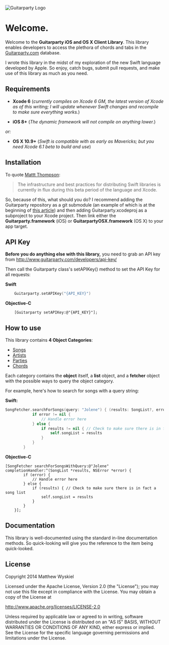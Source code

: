 ![Guitarparty Logo](http://guitarparty-static-media.s3.amazonaws.com/images/v3/body/logo.6329ffbed64d.png)

# Welcome. 
Welcome to the **Guitarparty iOS and OS X Client Library**. This library enables developers to access the plethora of chords and tabs in the [Guitarparty.com](http://www.guitarparty.com) database.

I wrote this library in the midst of my exploration of the new Swift language developed by Apple. So enjoy, catch bugs, submit pull requests, and make use of this library as much as you need.

## Requirements
- **Xcode 6** (*currently compiles on Xcode 6 GM, the latest version of Xcode as of this writing; I will update whenever Swift changes and recompile to make sure everything works.*)


- **iOS 8+** (*The dynamic framework will not compile on anything lower.*)

*or:*

- **OS X 10.9+** (*Swift is compatible with as early as Mavericks; but you need Xcode 6.1 beta to build and use*)

## Installation
To quote [Mattt Thompson](https://github.com/mattt):
> The infrastructure and best practices for distributing Swift libraries is currently in flux during this beta period of the language and Xcode.

So, because of this, what should you do? I recommend adding the Guitarparty repository as a git submodule (an example of which is at the beginning of [this article](https://github.com/RestKit/RestKit/wiki/Installing-RestKit-v0.20.x-as-a-Git-Submodule "Adding RestKit as a Git Submodule")) and then adding Guitarparty.xcodeproj as a subproject to your Xcode project. Then link either the **Guitarparty.framework** (iOS) or **GuitarpartyOSX.framework** (OS X) to your app target.

## API Key
**Before you do anything else with this library,** you need to grab an API key from http://www.guitarparty.com/developers/api-key/

Then call the Guitarparty class's setAPIKey() method to set the API Key for all requests:

**Swift**

```swift
	Guitarparty.setAPIKey("{API_KEY}")
```

**Objective-C**

```obj-c
	[Guitarparty setAPIKey:@"{API_KEY}"];
```

## How to use

This library contains **4 Object Categories**:

- [Songs](http://www.guitarparty.com/developers/api-docs/api-resources/songs/)
- [Artists](http://www.guitarparty.com/developers/api-docs/api-resources/artists/)
- [Parties](http://www.guitarparty.com/developers/api-docs/api-resources/parties/)
- [Chords](http://www.guitarparty.com/developers/api-docs/api-resources/chords/)

Each category contains the **object** itself, a **list** object, and a **fetcher** object with the possible ways to query the object category.

For example, here's how to search for songs with a query string: 

**Swift:**

```swift
SongFetcher.searchForSongs(query: "Jolene") { (results: SongList?, error: NSError?) in
            if error != nil {
                // Handle error here
            } else {
                if results != nil { // Check to make sure there is in fact a song list
                    self.songList = results
                }
            }
        }   
```

**Objective-C**

```obj-c
[SongFetcher searchForSongsWithQuery:@"Jolene" completionHandler:^(SongList *results, NSError *error) {
        if (error) {
            // Handle error here
        } else {
            if (results) { // Check to make sure there is in fact a song list
                self.songList = results
            }
        }
    }];
```

## Documentation

This library is well-documented using the standard in-line documentation methods. So quick-looking will give you the reference to the item being quick-looked.

## License
Copyright 2014 Matthew Wyskiel

Licensed under the Apache License, Version 2.0 (the "License");
you may not use this file except in compliance with the License.
You may obtain a copy of the License at

http://www.apache.org/licenses/LICENSE-2.0

Unless required by applicable law or agreed to in writing, software
distributed under the License is distributed on an "AS IS" BASIS,
WITHOUT WARRANTIES OR CONDITIONS OF ANY KIND, either express or implied.
See the License for the specific language governing permissions and
limitations under the License.
